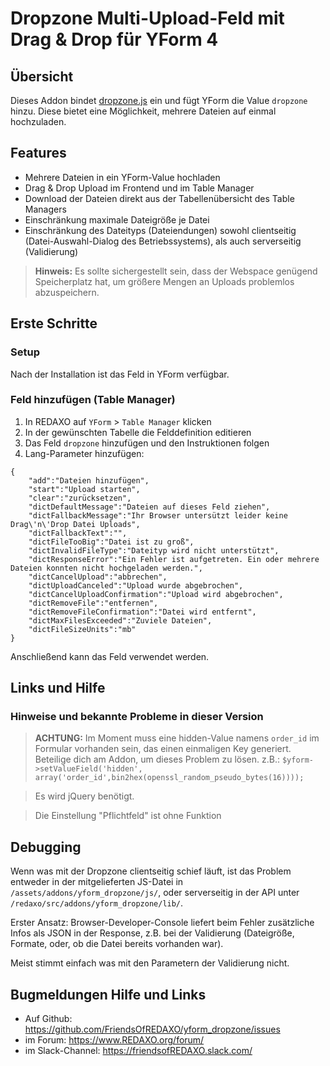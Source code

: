 # Dropzone Multi-Upload-Feld mit Drag & Drop für YForm 4

## Übersicht 

Dieses Addon bindet [dropzone.js](https://github.com/enyo/dropzone/) ein und fügt YForm die Value `dropzone` hinzu. Diese bietet eine Möglichkeit, mehrere Dateien auf einmal hochzuladen. 


## Features

* Mehrere Dateien in ein YForm-Value hochladen
* Drag & Drop Upload im Frontend und im Table Manager
* Download der Dateien direkt aus der Tabellenübersicht des Table Managers
* Einschränkung maximale Dateigröße je Datei
* Einschränkung des Dateityps (Dateiendungen) sowohl clientseitig (Datei-Auswahl-Dialog des Betriebssystems), als auch serverseitig (Validierung)

> **Hinweis:** Es sollte sichergestellt sein, dass der Webspace genügend Speicherplatz hat, um größere Mengen an Uploads problemlos abzuspeichern.

## Erste Schritte

### Setup

Nach der Installation ist das Feld in YForm verfügbar.

### Feld hinzufügen (Table Manager)

1. In REDAXO auf `YForm` > `Table Manager` klicken
2. In der gewünschten Tabelle die Felddefinition editieren
3. Das Feld `dropzone` hinzufügen und den Instruktionen folgen
4. Lang-Parameter hinzufügen:

```
{
    "add":"Dateien hinzufügen",
    "start":"Upload starten",
    "clear":"zurücksetzen",
    "dictDefaultMessage":"Dateien auf dieses Feld ziehen",
    "dictFallbackMessage":"Ihr Browser untersützt leider keine Drag\'n\'Drop Datei Uploads",
    "dictFallbackText":"",
    "dictFileTooBig":"Datei ist zu groß",
    "dictInvalidFileType":"Dateityp wird nicht unterstützt",
    "dictResponseError":"Ein Fehler ist aufgetreten. Ein oder mehrere Dateien konnten nicht hochgeladen werden.",
    "dictCancelUpload":"abbrechen",
    "dictUploadCanceled":"Upload wurde abgebrochen",
    "dictCancelUploadConfirmation":"Upload wird abgebrochen",
    "dictRemoveFile":"entfernen",
    "dictRemoveFileConfirmation":"Datei wird entfernt",
    "dictMaxFilesExceeded":"Zuviele Dateien",
    "dictFileSizeUnits":"mb"
}
```

Anschließend kann das Feld verwendet werden.

## Links und Hilfe

### Hinweise und bekannte Probleme in dieser Version

> **ACHTUNG:** Im Moment muss eine hidden-Value namens `order_id` im Formular vorhanden sein, das einen einmaligen Key generiert. Beteilige dich am Addon, um dieses Problem zu lösen. z.B.: `$yform->setValueField('hidden', array('order_id',bin2hex(openssl_random_pseudo_bytes(16))));`

> Es wird jQuery benötigt.

> Die Einstellung "Pflichtfeld" ist ohne Funktion

## Debugging

Wenn was mit der Dropzone clientseitig schief läuft, ist das Problem entweder in der mitgelieferten JS-Datei in `/assets/addons/yform_dropzone/js/`, oder serverseitig in der API unter `/redaxo/src/addons/yform_dropzone/lib/`.

Erster Ansatz: Browser-Developer-Console liefert beim Fehler zusätzliche Infos als JSON in der Response, z.B. bei der Validierung (Dateigröße, Formate, oder, ob die Datei bereits vorhanden war).

Meist stimmt einfach was mit den Parametern der Validierung nicht.

## Bugmeldungen Hilfe und Links

* Auf Github: https://github.com/FriendsOfREDAXO/yform_dropzone/issues
* im Forum: https://www.REDAXO.org/forum/
* im Slack-Channel: https://friendsofREDAXO.slack.com/
